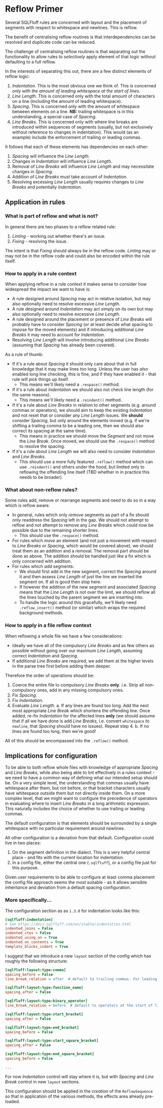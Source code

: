 # Reflow Primer

Several SQLFluff rules are concerned with layout and the placement
of segments with respect to whitespace and newlines. This is reflow.

The benefit of centralising reflow routines is that interdependencies
can be resolved and duplicate code can be reduced.

The challenge of centralising reflow routines is that separating out
the functionality to allow rules to _selectively_ apply element of
that logic without defaulting to a full reflow.

In the interests of separating this out, there are a few distinct
elements of reflow logic:
1. _Indentation_. This is the most obvious one we think of. This
   is concerned _only with the amount of leading whitespace at the_
   _start of lines_.
2. _Line Length_. This is concerned only with the total amount of
   characters on a line (including the amount of leading whitespace).
3. _Spacing_. This is concerned only with the amount of whitespace
   between elements on a line. **NB:** trailing whitespace is in
   this understanding, a special case of _Spacing_.
4. _Line Breaks_. This is concerned only with where line breaks are
   introduced within sequences of segments (usually, but not
   exclusively without reference to changes in indentation). This
   would (as an example) include the enforcement of trailing or
   leading commas.

It follows that each of these elements has dependencies on each other:
1. _Spacing_ will influence the _Line Length_.
2. Changes in _Indentation_ will influence _Line Length_.
3. Removal of _Line Breaks_ will influence _Line Length_ and may
   necessitate changes in _Spacing_.
4. Addition of _Line Breaks_ must take account of _Indentation_.
5. Resolving excessing _Line Length_ usually requires changes to
  _Line Breaks_ and potentially _Indentation_.

## Application in rules

### What is part of reflow and what is not?

In general there are two phases to a reflow related rule:
1. _Linting_ - working out whether there's an issue.
2. _Fixing_ - resolving the issue.

The intent is that _Fixing_ should always be in the reflow code.
_Linting_ may or may not be in the reflow code and could also be
encoded within the rule itself.

### How to apply in a rule context

When applying reflow in a rule context it makes sense to consider
how widespread the impact we want to have is:
- A rule designed around _Spacing_ may act in relative isolation,
  but may also optionally need to resolve excessive _Line Length_.
- A rule designed around _Indentation_ may act simply on its own
  but may also optionally need to resolve excessive _Line Length_.
- A rule designed around the placement or presence of _Line Breaks_
  will probably have to consider _Spacing_ (or at least decide
  what spacing to impose for the moved elements) and if
  introducing additional _Line Breaks_ it may need to account
  for _Indentation_.
- Resolving _Line Length_ will involve introducing additional
  _Line Breaks_ (assuming that _Spacing_ has already been covered).

As a rule of thumb:
- If it's a rule about _Spacing_ it should only care about that
  in full knowledge that it may make lines too long. Unless the
  user has _also_ enabled long line checking, this is fine, and
  if they have enabled it - that rule will pick things up itself.
  - This means we'll likely need a `.respace()` method.
- If it's a rule about _Indentation_ we should also not check
  line length (for the same reasons).
  - This means we'll likely need a `.reindent()` method.
- If it's a rule about _Line Breaks_ in relation to other segments
  (e.g. around commas or operators), we should aim to keep the
  existing _Indentation_ and not reset that or consider any
  _Line Length_ issues. We **should** consider _Spacing_, but
  only around the elements moved (e.g. if we're shifting a trailing
  comma to be a leading one, then we should also correct its spacing
  at the same time).
  - This means in practice we should move the _Segment_ and not
    move the _Line Break_. Once moved, we should use the `.respace()`
    method to resolve the spacing.
- If it's a rule about _Line Length_ we will also need to consider
  _Indentation_ and _Line Breaks_.
  - This should use a more fully featured `.reflow()` method which
    can use `.reindent()` and others under the hood, but limited
    only to reflowing the offending line itself (TBD whether in
    in practice this needs to be broader).

### What about non-reflow rules?

Some rules add, remove or rearrange segments and need to do so in
a way which is reflow aware.
- In general, rules which only _remove_ segments as part of a fix
  should only readdress the _Spacing_ left in the gap. We should
  not attempt to reflow and not attempt to remove any _Line Breaks_
  which could now be possible due to the remaining shorter lines.
  - This should use the `.respace()` method.
- For rules which _move_ an element (and not just a movement with
  respect to _Line Breaks_ or _Spacing_, which would be covered
  above), we should treat them as an addition and a removal. The
  removal part should be done as above. The addition should be
  handled just like a fix which is only concerned with addition.
- For rules which _add_ segments:
  - We should first add in the new segment, correct the _Spacing_
    around it and then assess _Line Length_ of just the line
    we inserted the segment on. If all is good then stop here.
  - If however the addition of the new segment and associated
    _Spacing_ means that the _Line Length_ is not over the limit,
    we should reflow all the lines touched by the parent segment
    we are inserting into.
  - To handle the logic around this gracefully, we'll likely
    need `.reflow_insert()` method (or similar) which wraps the
    required background methods.

### How to apply in a file reflow context

When reflowing a whole file we have a few considerations:
- Ideally we have all of the compulsory _Line Breaks_ and as few
  others as possible without going over our maximum _Line Length_,
  assuming correct _Indentation_ and _Spacing_.
- If additional _Line Breaks_ are required, we add them at the
  higher levels in the parse tree first before adding them deeper.

Therefore the order of operations should be:
1. Coerce the entire file to compulsory _Line Breaks_ **only**.
   i.e. Strip all non-compulsory ones, add in any missing
   compulsory ones.
2. Fix _Spacing_.
3. Fix _Indentation_.
4. Evaluate _Line Length_.
   a. If any lines are found too long. Add the next most appropriate
      _Line Break_ which shortens the offending line. Once added,
      re-fix _Indentation_ for the affected lines **only** (we should
      assume that if all we have done is add _Line Breaks_, i.e.
      convert `whitespace` to `newline`, that _Spacing_ should have
      no issues). Repeat step 4.
   b. If no lines are found too long, then we're good!

All of this should be encompassed into the `.reflow()` method.

## Implications for configuration

To be able to both reflow whole files with knowledge of appropriate
_Spacing_ and _Line Breaks_, while also being able to lint effectively
in a rules context - we need to have a common way of defining what
our intended setup should be. On a very simple level, the understanding
that commas usually have whitespace after them, but not before, or that
bracket characters usually have whitespace outside them but not directly
inside them. On a more complex level, that we might want to configure
the precedence of operators in evaluating where to insert _Line Breaks_
in a long arithmetic expression. This naturally includes the
choice of whether to use trailing or leading commas.

The default configuration is that elements should be surrounded by a
single whitespace with no particular requirement around newlines.

All other configuration is a deviation from that default. Configuration
could live in two places:
1. On the segment definition in the dialect. This is a very helpful
   central place - and fits with the current location for indentation.
2. In a config file, either the central one (`.sqlfluff`), or a config
   file just for this purpose.

Given user requirements to be able to configure at least comma placement
the config file approach seems the most suitable - as it allows sensible
inheritance and deviation from a default spacing configuration.

### More specifically...

The configuration section as as `1.3.0` for indentation looks like this:

```ini
[sqlfluff:indentation]
# See https://docs.sqlfluff.com/en/stable/indentation.html
indented_joins = False
indented_ctes = False
indented_using_on = True
indented_on_contents = True
template_blocks_indent = True
```

I suggest that we introduce a new `layout` section of the config which has
roughly the following structure:

```ini
[sqlfluff:layout:type:comma]
spacing_before = False
line_break_relation = after  # default to trailing commas. For leading, specify "before"

[sqlfluff:layout:type:function_name]
spacing_after = False

[sqlfluff:layout:type:binary_operator]
line_break_relation = before  # default to operators at the start of lines, and not at the end

[sqlfluff:layout:type:start_bracket]
spacing_after = False

[sqlfluff:layout:type:end_bracket]
spacing_before = False

[sqlfluff:layout:type:start_square_bracket]
spacing_after = False

[sqlfluff:layout:type:end_square_bracket]
spacing_before = False

...
```

For now _Indentation_ control will stay where it is, but with _Spacing_ and
_Line Break_ control in new `layout` sections.

This configuration should be applied in the _creation_ of the `ReflowSequence`
so that in application of the various methods, the effects area already
pre-loaded.
